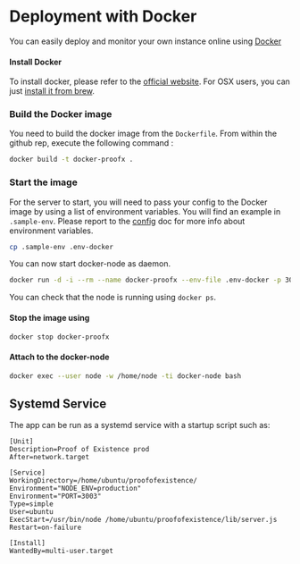 # Deployment with Docker

You can easily deploy and monitor your own instance online using [Docker](https://docker.com)

#### Install Docker

To install docker, please refer to the [official website](https://docs.docker.com/engine/installation/). For OSX users, you can just [install it from brew](https://stackoverflow.com/questions/40523307/brew-install-docker-does-not-include-docker-engine).

### Build the Docker image


You need to build the docker image from the `Dockerfile`. From within the github rep, execute the following command :

```sh
docker build -t docker-proofx .
```

### Start the image

For the server to start, you will need to pass your config to the Docker image by using a list of environment variables. You will find an example in `.sample-env`.  Please report to the [config](./config) doc for more info about environment variables.

```sh
cp .sample-env .env-docker
```

You can now start docker-node as daemon.

```sh
docker run -d -i --rm --name docker-proofx --env-file .env-docker -p 3003:3003 docker-proofx
```

You can check that the node is running using `docker ps`.

#### Stop the image using

```sh
docker stop docker-proofx
```

#### Attach to the docker-node

```sh
docker exec --user node -w /home/node -ti docker-node bash
```

## Systemd Service

The app can be run as a systemd service with a startup script such as:

```
[Unit]
Description=Proof of Existence prod
After=network.target

[Service]
WorkingDirectory=/home/ubuntu/proofofexistence/
Environment="NODE_ENV=production"
Environment="PORT=3003"
Type=simple
User=ubuntu
ExecStart=/usr/bin/node /home/ubuntu/proofofexistence/lib/server.js
Restart=on-failure

[Install]
WantedBy=multi-user.target
```
